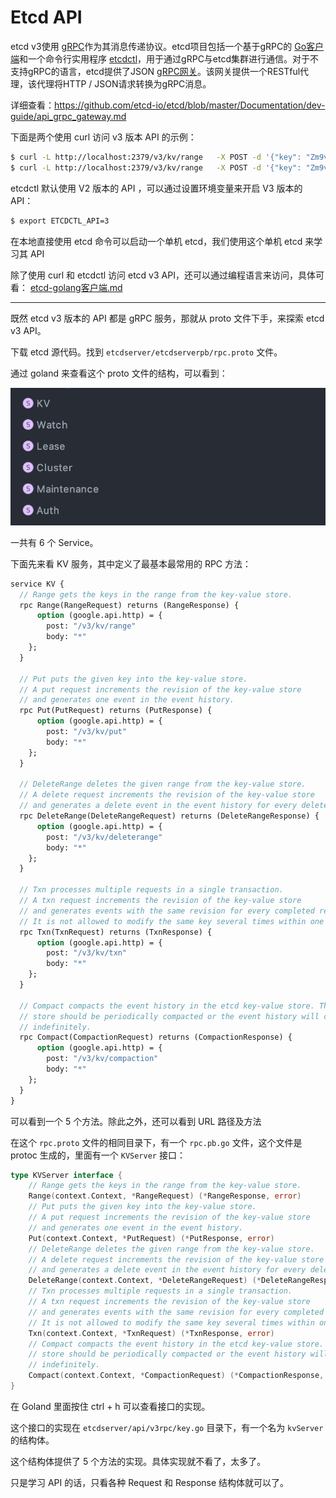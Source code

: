 # Etcd API

etcd v3使用 [gRPC](https://www.grpc.io/)作为其消息传递协议。etcd项目包括一个基于gRPC的 [Go客户端](https://github.com/coreos/etcd/tree/master/clientv3)和一个命令行实用程序 [etcdctl](https://github.com/coreos/etcd/tree/master/etcdctl)，用于通过gRPC与etcd集群进行通信。对于不支持gRPC的语言，etcd提供了JSON [gRPC网关](https://github.com/grpc-ecosystem/grpc-gateway)。该网关提供一个RESTful代理，该代理将HTTP / JSON请求转换为gRPC消息。

详细查看：https://github.com/etcd-io/etcd/blob/master/Documentation/dev-guide/api_grpc_gateway.md

下面是两个使用 curl 访问 v3 版本 API 的示例：

```bash
$ curl -L http://localhost:2379/v3/kv/range   -X POST -d '{"key": "Zm9v"}'
$ curl -L http://localhost:2379/v3/kv/range   -X POST -d '{"key": "Zm9v", "range_end": "Zm9w"}' | json_pp
```



etcdctl 默认使用 V2 版本的 API ，可以通过设置环境变量来开启 V3 版本的 API：

```bash
$ export ETCDCTL_API=3
```

在本地直接使用 etcd 命令可以启动一个单机 etcd，我们使用这个单机 etcd 来学习其 API 

除了使用 curl 和 etcdctl 访问 etcd v3 API，还可以通过编程语言来访问，具体可看： [etcd-golang客户端.md](etcd-golang客户端.md) 



---



既然 etcd v3 版本的 API 都是 gRPC 服务，那就从 proto 文件下手，来探索 etcd v3 API。

下载 etcd 源代码。找到 `etcdserver/etcdserverpb/rpc.proto` 文件。

通过 goland 来查看这个 proto 文件的结构，可以看到：

![image-20200319135818836](../../resource/image-20200319135818836.png)

一共有 6 个 Service。

下面先来看 KV 服务，其中定义了最基本最常用的 RPC 方法：

```protobuf
service KV {
  // Range gets the keys in the range from the key-value store.
  rpc Range(RangeRequest) returns (RangeResponse) {
      option (google.api.http) = {
        post: "/v3/kv/range"
        body: "*"
    };
  }

  // Put puts the given key into the key-value store.
  // A put request increments the revision of the key-value store
  // and generates one event in the event history.
  rpc Put(PutRequest) returns (PutResponse) {
      option (google.api.http) = {
        post: "/v3/kv/put"
        body: "*"
    };
  }

  // DeleteRange deletes the given range from the key-value store.
  // A delete request increments the revision of the key-value store
  // and generates a delete event in the event history for every deleted key.
  rpc DeleteRange(DeleteRangeRequest) returns (DeleteRangeResponse) {
      option (google.api.http) = {
        post: "/v3/kv/deleterange"
        body: "*"
    };
  }

  // Txn processes multiple requests in a single transaction.
  // A txn request increments the revision of the key-value store
  // and generates events with the same revision for every completed request.
  // It is not allowed to modify the same key several times within one txn.
  rpc Txn(TxnRequest) returns (TxnResponse) {
      option (google.api.http) = {
        post: "/v3/kv/txn"
        body: "*"
    };
  }

  // Compact compacts the event history in the etcd key-value store. The key-value
  // store should be periodically compacted or the event history will continue to grow
  // indefinitely.
  rpc Compact(CompactionRequest) returns (CompactionResponse) {
      option (google.api.http) = {
        post: "/v3/kv/compaction"
        body: "*"
    };
  }
}
```

可以看到一个 5 个方法。除此之外，还可以看到 URL 路径及方法

在这个 `rpc.proto` 文件的相同目录下，有一个 `rpc.pb.go` 文件，这个文件是 protoc 生成的，里面有一个 `KVServer` 接口：

```go
type KVServer interface {
	// Range gets the keys in the range from the key-value store.
	Range(context.Context, *RangeRequest) (*RangeResponse, error)
	// Put puts the given key into the key-value store.
	// A put request increments the revision of the key-value store
	// and generates one event in the event history.
	Put(context.Context, *PutRequest) (*PutResponse, error)
	// DeleteRange deletes the given range from the key-value store.
	// A delete request increments the revision of the key-value store
	// and generates a delete event in the event history for every deleted key.
	DeleteRange(context.Context, *DeleteRangeRequest) (*DeleteRangeResponse, error)
	// Txn processes multiple requests in a single transaction.
	// A txn request increments the revision of the key-value store
	// and generates events with the same revision for every completed request.
	// It is not allowed to modify the same key several times within one txn.
	Txn(context.Context, *TxnRequest) (*TxnResponse, error)
	// Compact compacts the event history in the etcd key-value store. The key-value
	// store should be periodically compacted or the event history will continue to grow
	// indefinitely.
	Compact(context.Context, *CompactionRequest) (*CompactionResponse, error)
}
```

在 Goland 里面按住 ctrl + h 可以查看接口的实现。

这个接口的实现在 `etcdserver/api/v3rpc/key.go` 目录下，有一个名为 `kvServer` 的结构体。

这个结构体提供了 5 个方法的实现。具体实现就不看了，太多了。

只是学习 API 的话，只看各种 Request 和 Response 结构体就可以了。